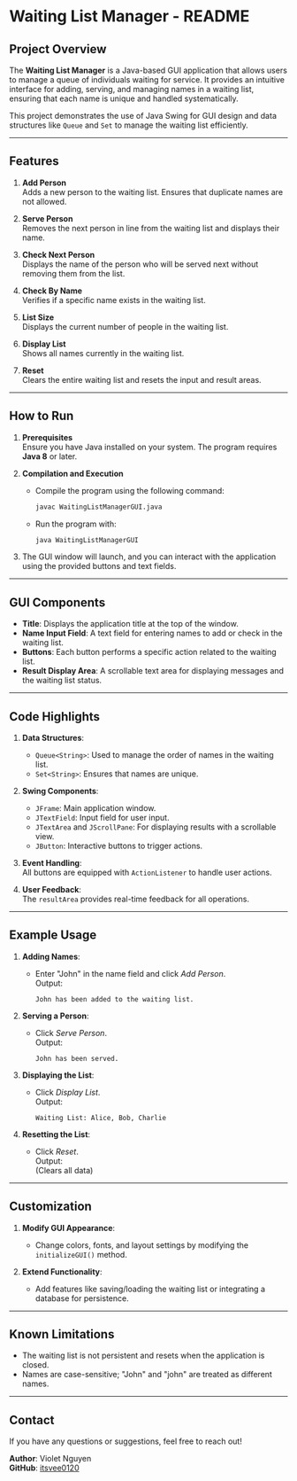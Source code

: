 # Waiting List Manager - README

## Project Overview

The **Waiting List Manager** is a Java-based GUI application that allows users to manage a queue of individuals waiting for service. It provides an intuitive interface for adding, serving, and managing names in a waiting list, ensuring that each name is unique and handled systematically.

This project demonstrates the use of Java Swing for GUI design and data structures like `Queue` and `Set` to manage the waiting list efficiently.

---

## Features

1. **Add Person**  
   Adds a new person to the waiting list. Ensures that duplicate names are not allowed.

2. **Serve Person**  
   Removes the next person in line from the waiting list and displays their name.

3. **Check Next Person**  
   Displays the name of the person who will be served next without removing them from the list.

4. **Check By Name**  
   Verifies if a specific name exists in the waiting list.

5. **List Size**  
   Displays the current number of people in the waiting list.

6. **Display List**  
   Shows all names currently in the waiting list.

7. **Reset**  
   Clears the entire waiting list and resets the input and result areas.

---

## How to Run

1. **Prerequisites**  
   Ensure you have Java installed on your system. The program requires **Java 8** or later.

2. **Compilation and Execution**
    - Compile the program using the following command:
      ```bash
      javac WaitingListManagerGUI.java
      ```
    - Run the program with:
      ```bash
      java WaitingListManagerGUI
      ```

3. The GUI window will launch, and you can interact with the application using the provided buttons and text fields.

---

## GUI Components

- **Title**: Displays the application title at the top of the window.
- **Name Input Field**: A text field for entering names to add or check in the waiting list.
- **Buttons**: Each button performs a specific action related to the waiting list.
- **Result Display Area**: A scrollable text area for displaying messages and the waiting list status.

---

## Code Highlights

1. **Data Structures**:
    - `Queue<String>`: Used to manage the order of names in the waiting list.
    - `Set<String>`: Ensures that names are unique.

2. **Swing Components**:
    - `JFrame`: Main application window.
    - `JTextField`: Input field for user input.
    - `JTextArea` and `JScrollPane`: For displaying results with a scrollable view.
    - `JButton`: Interactive buttons to trigger actions.

3. **Event Handling**:  
   All buttons are equipped with `ActionListener` to handle user actions.

4. **User Feedback**:  
   The `resultArea` provides real-time feedback for all operations.

---

## Example Usage

1. **Adding Names**:
    - Enter "John" in the name field and click *Add Person*.  
      Output:
      ```
      John has been added to the waiting list.
      ```

2. **Serving a Person**:
    - Click *Serve Person*.  
      Output:
      ```
      John has been served.
      ```

3. **Displaying the List**:
    - Click *Display List*.  
      Output:
      ```
      Waiting List: Alice, Bob, Charlie
      ```

4. **Resetting the List**:
    - Click *Reset*.  
      Output:  
      (Clears all data)

---

## Customization

1. **Modify GUI Appearance**:
    - Change colors, fonts, and layout settings by modifying the `initializeGUI()` method.

2. **Extend Functionality**:
    - Add features like saving/loading the waiting list or integrating a database for persistence.

---

## Known Limitations

- The waiting list is not persistent and resets when the application is closed.
- Names are case-sensitive; "John" and "john" are treated as different names.

---

## Contact

If you have any questions or suggestions, feel free to reach out!

**Author**: Violet Nguyen  
**GitHub**: [itsvee0120](https://github.com/itsvee0120)  